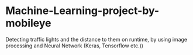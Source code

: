 # Machine-Learning-project-by-mobileye
Detecting traffic lights and the distance to them on runtime, by using image processing and Neural Network (Keras, Tensorflow etc.))
